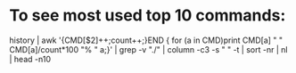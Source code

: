 # To see most used top 10 commands:

history | awk '{CMD[$2]++;count++;}END { for (a in CMD)print CMD[a] " " CMD[a]/count\*100 "% " a;}' | grep -v "./" | column -c3 -s " " -t | sort -nr | nl | head -n10
